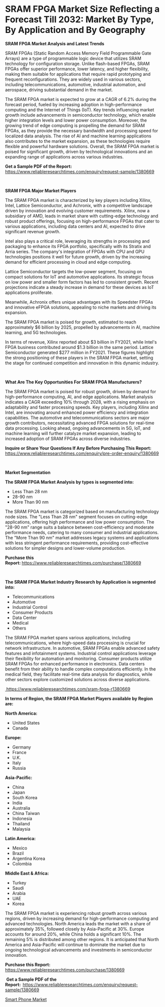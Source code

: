 <p><h1>SRAM FPGA Market Size Reflecting a Forecast Till 2032: Market By Type, By Application and By Geography</h1></p><p><strong>SRAM FPGA Market Analysis and Latest Trends</strong></p>
<p><p>SRAM FPGAs (Static Random Access Memory Field Programmable Gate Arrays) are a type of programmable logic device that utilizes SRAM technology for configuration storage. Unlike flash-based FPGAs, SRAM FPGAs offer superior performance, lower latency, and higher flexibility, making them suitable for applications that require rapid prototyping and frequent reconfigurations. They are widely used in various sectors, including telecommunications, automotive, industrial automation, and aerospace, driving substantial demand in the market.</p><p>The SRAM FPGA market is expected to grow at a CAGR of 6.2% during the forecast period, fueled by increasing adoption in high-performance computing and the Internet of Things (IoT). Key trends influencing market growth include advancements in semiconductor technology, which enable higher integration levels and lower power consumption. Moreover, the growing trend of edge computing is propelling the demand for SRAM FPGAs, as they provide the necessary bandwidth and processing speed for localized data analysis. The rise of AI and machine learning applications also contributes to the market expansion, as these technologies require flexible and powerful hardware solutions. Overall, the SRAM FPGA market is poised for significant growth, driven by technological innovations and an expanding range of applications across various industries.</p></p>
<p><strong>Get a Sample PDF of the Report:&nbsp;</strong> <a href="https://www.reliableresearchtimes.com/enquiry/request-sample/1380669?utm_campaign=2035&utm_medium=2&utm_source=Github&utm_content=ia&utm_term=10022025&utm_id=sram-fpga">https://www.reliableresearchtimes.com/enquiry/request-sample/1380669</a></p>
<p>&nbsp;</p>
<p><strong>SRAM FPGA Major Market Players</strong></p>
<p><p>The SRAM FPGA market is characterized by key players including Xilinx, Intel, Lattice Semiconductor, and Achronix, with a competitive landscape driven by innovation and evolving customer requirements. Xilinx, now a subsidiary of AMD, leads in market share with cutting-edge technology and robust product offerings, focusing on high-performance FPGAs that cater to various applications, including data centers and AI, expected to drive significant revenue growth.</p><p>Intel also plays a critical role, leveraging its strengths in processing and packaging to enhance its FPGA portfolio, specifically with its Stratix and Arria series. The company's integration of FPGAs with CPU and GPU technologies positions it well for future growth, driven by the increasing demand for efficient processing in cloud and edge computing.</p><p>Lattice Semiconductor targets the low-power segment, focusing on compact solutions for IoT and automotive applications. Its strategic focus on low power and smaller form factors has led to consistent growth. Recent projections indicate a steady increase in demand for these devices as IoT applications proliferate.</p><p>Meanwhile, Achronix offers unique advantages with its Speedster FPGAs and innovative eFPGA solutions, appealing to niche markets and driving its expansion.</p><p>The SRAM FPGA market is poised for growth, estimated to reach approximately $6 billion by 2025, propelled by advancements in AI, machine learning, and 5G technologies. </p><p>In terms of revenue, Xilinx reported about $3 billion in FY2021, while Intel's FPGA business contributed around $1.3 billion in the same period. Lattice Semiconductor generated $277 million in FY2021. These figures highlight the strong positioning of these players in the SRAM FPGA market, setting the stage for continued competition and innovation in this dynamic industry.</p></p>
<p>&nbsp;</p>
<p><strong>What Are The Key Opportunities For SRAM FPGA Manufacturers?</strong></p>
<p><p>The SRAM FPGA market is poised for robust growth, driven by demand for high-performance computing, AI, and edge applications. Market analysis indicates a CAGR exceeding 10% through 2028, with a rising emphasis on adaptability and faster processing speeds. Key players, including Xilinx and Intel, are innovating around enhanced power efficiency and integration capabilities. The automotive and telecommunications sectors are major growth contributors, necessitating advanced FPGA solutions for real-time data processing. Looking ahead, ongoing advancements in 5G, IoT, and machine learning will further catalyze market expansion, leading to increased adoption of SRAM FPGAs across diverse industries.</p></p>
<p><strong>Inquire or Share Your Questions If Any Before Purchasing This Report:</strong> <a href="https://www.reliableresearchtimes.com/enquiry/pre-order-enquiry/1380669?utm_campaign=2035&utm_medium=2&utm_source=Github&utm_content=ia&utm_term=10022025&utm_id=sram-fpga">https://www.reliableresearchtimes.com/enquiry/pre-order-enquiry/1380669</a></p>
<p>&nbsp;</p>
<p><strong>Market Segmentation</strong></p>
<p><strong>The SRAM FPGA Market Analysis by types is segmented into:</strong></p>
<p><ul><li>Less Than 28 nm</li><li>28-90 nm</li><li>More Than 90 nm</li></ul></p>
<p><p>The SRAM FPGA market is categorized based on manufacturing technology node sizes. The "Less Than 28 nm" segment focuses on cutting-edge applications, offering high performance and low power consumption. The "28-90 nm" range suits a balance between cost-efficiency and moderate performance needs, catering to many consumer and industrial applications. The "More Than 90 nm" market addresses legacy systems and applications with less stringent performance requirements, providing cost-effective solutions for simpler designs and lower-volume production.</p></p>
<p><strong>Purchase this Report:&nbsp;</strong><a href="https://www.reliableresearchtimes.com/purchase/1380669?utm_campaign=2035&utm_medium=2&utm_source=Github&utm_content=ia&utm_term=10022025&utm_id=sram-fpga">https://www.reliableresearchtimes.com/purchase/1380669</a></p>
<p>&nbsp;</p>
<p><strong>The SRAM FPGA Market Industry Research by Application is segmented into:</strong></p>
<p><ul><li>Telecommunications</li><li>Automotive</li><li>Industrial Control</li><li>Consumer Products</li><li>Data Center</li><li>Medical</li><li>Others</li></ul></p>
<p><p>The SRAM FPGA market spans various applications, including telecommunications, where high-speed data processing is crucial for network infrastructure. In automotive, SRAM FPGAs enable advanced safety features and infotainment systems. Industrial control applications leverage their flexibility for automation and monitoring. Consumer products utilize SRAM FPGAs for enhanced performance in electronics. Data centers benefit from their ability to handle complex computations efficiently. In the medical field, they facilitate real-time data analysis for diagnostics, while other sectors explore customized solutions across diverse applications.</p></p>
<p><a href="https://www.reliableresearchtimes.com/sram-fpga-r1380669?utm_campaign=2035&utm_medium=2&utm_source=Github&utm_content=ia&utm_term=10022025&utm_id=sram-fpga">&nbsp;https://www.reliableresearchtimes.com/sram-fpga-r1380669</a></p>
<p><strong>In terms of Region, the SRAM FPGA Market Players available by Region are:</strong></p>
<p>
    <p> <strong> North America: </strong>
        <ul>
            <li>United States</li>
            <li>Canada</li>
        </ul>
        </p> 
    <p> <strong> Europe: </strong>
        <ul>
            <li>Germany</li>
            <li>France</li>
            <li>U.K.</li>
            <li>Italy</li>
            <li>Russia</li>
        </ul>
        </p> 
    <p> <strong> Asia-Pacific: </strong>
        <ul>
            <li>China</li>
            <li>Japan</li>
            <li>South Korea</li>
            <li>India</li>
            <li>Australia</li>
            <li>China Taiwan</li>
            <li>Indonesia</li>
            <li>Thailand</li>
            <li>Malaysia</li>
        </ul>
        </p> 
    <p> <strong> Latin America: </strong>
        <ul>
            <li>Mexico</li>
            <li>Brazil</li>
            <li>Argentina Korea</li>
            <li>Colombia</li>
        </ul>
        </p> 
    <p> <strong> Middle East & Africa: </strong>
        <ul>
            <li>Turkey</li>
            <li>Saudi</li>
            <li>Arabia</li>
            <li>UAE</li>
            <li>Korea</li>
        </ul>
    </p>
    </p>
<p><p>The SRAM FPGA market is experiencing robust growth across various regions, driven by increasing demand for high-performance computing and advanced technologies. North America leads the market with a share of approximately 35%, followed closely by Asia-Pacific at 30%. Europe accounts for around 20%, while China holds a significant 10%. The remaining 5% is distributed among other regions. It is anticipated that North America and Asia-Pacific will continue to dominate the market due to ongoing technological advancements and investments in semiconductor innovation.</p></p>
<p><strong>Purchase this Report: </strong><a href="https://www.reliableresearchtimes.com/purchase/1380669?utm_campaign=2035&utm_medium=2&utm_source=Github&utm_content=ia&utm_term=10022025&utm_id=sram-fpga">https://www.reliableresearchtimes.com/purchase/1380669</a></p>
<p>&nbsp;<strong>Get a Sample PDF of the Report:&nbsp;&nbsp;</strong><a href="https://www.reliableresearchtimes.com/enquiry/request-sample/1380669?utm_campaign=2035&utm_medium=2&utm_source=Github&utm_content=ia&utm_term=10022025&utm_id=sram-fpga">https://www.reliableresearchtimes.com/enquiry/request-sample/1380669</a></p>
<p><strong></strong></p>
<p><p><a href="https://github.com/GenaGaines34/Market-Research-Report-List-1/blob/main/smart-phone-market.md?utm_campaign=2035&utm_medium=2&utm_source=Github&utm_content=ia&utm_term=10022025&utm_id=sram-fpga">Smart Phone Market</a></p></p>